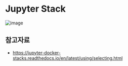 
# Jupyter Stack

![image](https://user-images.githubusercontent.com/11453229/112251212-2e091280-8c9e-11eb-90e3-13e2875d7cb9.png)


## 참고자료
- https://jupyter-docker-stacks.readthedocs.io/en/latest/using/selecting.html 
